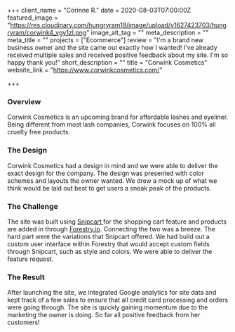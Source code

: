 +++
client_name = "Corinne R."
date = 2020-08-03T07:00:00Z
featured_image = "https://res.cloudinary.com/hungryram19/image/upload/v1627423703/hungryram/corwink4_vgy1zl.png"
image_alt_tag = ""
meta_description = ""
meta_title = ""
projects = ["Ecommerce"]
review = "I'm a brand new business owner and the site came out exactly how I wanted! I've already received multiple sales and received positive feedback about my site. I'm so happy thank you!"
short_description = ""
title = "Corwink Cosmetics"
website_link = "https://www.corwinkcosmetics.com/"

+++
### Overview

Corwink Cosmetics is an upcoming brand for affordable lashes and eyeliner. Being different from most lash companies, Corwink focuses on 100% all cruelty free products.

### The Design

Corwink Cosmetics had a design in mind and we were able to deliver the exact design for the company. The design was presented with color schemes and layouts the owner wanted. We drew a mock up of what we think would be laid out best to get users a sneak peak of the products.

### The Challenge

The site was built using [Snipcart ](https://snipcart.com)for the shopping cart feature and products are added in through [Forestry.io](http://forestry.io/). Connecting the two was a breeze. The hard part were the variations that Snipcart offered. We had build out a custom user interface within Forestry that would accept custom fields through Snipcart, such as style and colors. We were able to deliver the feature request.

### The Result

After launching the site, we integrated Google analytics for site data and kept track of a few sales to ensure that all credit card processing and orders were going through. The site is quickly gaining momentum due to the marketing the owner is doing. So far all positive feedback from her customers!